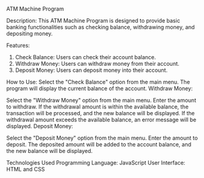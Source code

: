 ATM Machine Program

Description:
This ATM Machine Program is designed to provide basic banking functionalities such as checking balance, withdrawing money, and depositing money.

Features:

1. Check Balance: Users can check their account balance.
2. Withdraw Money: Users can withdraw money from their account.
3. Deposit Money: Users can deposit money into their account.

How to Use:
Select the "Check Balance" option from the main menu.
The program will display the current balance of the account.
Withdraw Money:

Select the "Withdraw Money" option from the main menu.
Enter the amount to withdraw.
If the withdrawal amount is within the available balance, the transaction will be processed, and the new balance will be displayed.
If the withdrawal amount exceeds the available balance, an error message will be displayed.
Deposit Money:

Select the "Deposit Money" option from the main menu.
Enter the amount to deposit.
The deposited amount will be added to the account balance, and the new balance will be displayed.

Technologies Used
Programming Language: JavaScript
User Interface: HTML and CSS